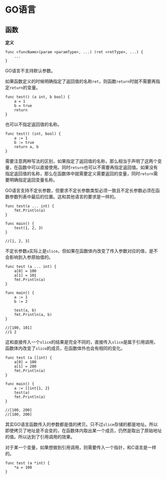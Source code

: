 # GO语言 #
## 函数 ##

**定义**

	func <funcName>(param <paramType>, ...) (ret <retType>, ...) {
		...
	}

GO语言不支持默认参数。

如果函数定义的时候明确指定了返回值的名称`ret`，则函数`return`时就不需要再指定`return`的变量。

	func test() (a int, b bool) {
		a = 1
		b = true
		return
	}

也可以不指定返回值的名称。

	func test() (int, bool) {
		a := 1
		b := true
		return a, b
	}

需要注意两种写法的区别，如果指定了返回值的名称，那么相当于声明了这两个变量，在函数中可以直接使用。同时`return`也可以不需要再指定返回值。如果没有指定返回值的名称，那么在函数体中就需要定义需要返回的变量，同时`return`需要明确指定返回变量名称。

GO语言支持不定长参数，但要求不定长参数类型必须一致且不定长参数必须在函数参数列表中最后的位置。这和其他语言的要求是一样的。

	func test(a ... int) {
		fmt.Println(a)
	}

	func main() {
		test(1, 2, 3)
	}

	//[1, 2, 3]

不定长参数`a`实际上是`slice`，但如果在函数体内改变了传入参数对应的值，是不会影响到入参原始值的。

	func test (a ... int) {
		a[0] = 100
		a[1] = 101
		fmt.Println(a)
	}

	func main() {
		a := 1
		b := 2
		
		test(a, b)
		fmt.Println(a, b)
	}

	//[100, 101]
	//1 2

这和直接传入一个`slice`的结果是完全不同的，直接传入`slice`是属于引用调用，函数体内改变了`slice`的成员，在函数体外也会有相同的变化。

	func test (a []int) {
		a[0] = 100
		a[1] = 200
		fmt.Println(a)
	}

	func main() {
		a := []int{1, 2}
		test(a)
		fmt.Println(a)
	}

	//[100, 200]
	//[100, 200]

其实GO语言函数传入的参数都是值的拷贝。只不过`slice`存储的都是地址。所以即使拷贝了地址是不会变的，在函数体内取出某一个成员，仍然是取出了原始地址的值。所以达到了引用调用的效果。

对于某一个变量，如果想做到引用调用，则需要传入一个指针，和C语言是一样的。

	func test (a *int) {
		*a = 100
	}

